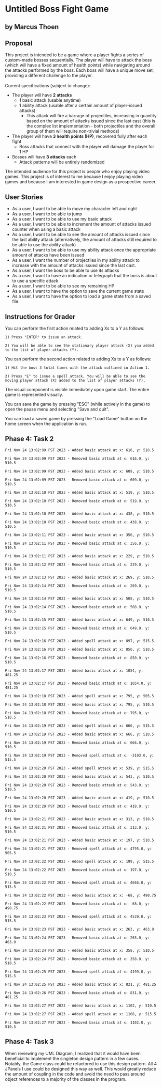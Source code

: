 # Untitled Boss Fight Game

## by Marcus Thoen


## Proposal
This project is intended to be a game where a player fights a series of custom-made bosses sequentially.
The player will have to attack the boss (which will have a fixed amount of health points) while navigating
around the attacks performed by the boss. Each boss will have a unique move set, providing a different
challenge to the player. <br> <br>
Current specifications (subject to change):
- The player will have **2 attacks**
  - 1 basic attack (usable anytime)
  - 1 ability attack (usable after a certain amount of player-issued attacks)
    - This attack will fire a barrage of projectiles, increasing in quantity based on the amount of attacks issued
        since the last cast (this is the complex list implementation - both projectiles and the overall group of them 
        will require non-trivial methods)
- The player will have **3 health points (HP)**, recovered fully after each fight
  - Boss attacks that connect with the player will damage the player for 1 HP
- Bosses will have **3 attacks** each
  - Attack patterns will be entirely randomized

The intended audience for this project is people who enjoy playing video games. This project is of interest
to me because I enjoy playing video games and because I am interested in game design as a prospective career.

## User Stories
- As a user, I want to be able to move my character left and right
- As a user, I want to be able to jump
- As a user, I want to be able to use my basic attack
- As a user, I want to be able to increment the amount of attacks issued counter when using a basic attack
- As a user, I want to be able to see the amount of attacks issued since the last ability attack
  (alternatively, the amount of attacks still required to be able to use the ability attack)
- As a user, I want to be able to use my ability attack once the appropriate amount of attacks have been issued
- As a user, I want the number of projectiles in my ability attack to increase with the amount of attacks issued since
    the last cast.
- As a user, I want the boss to be able to use its attacks
- As a user, I want to have an indication or telegraph that the boss is about to use a specific attack
- As a user, I want to be able to see my remaining HP
- As a user, I want to have the option to save the current game state
- As a user, I want to have the option to load a game state from a saved file

## Instructions for Grader
You can perform the first action related to adding Xs to a Y as follows:

    1) Press "ENTER" to issue an attack.

    2) You will be able to see the stationary player attack (X) you added to the list of player attacks (Y).

You can perform the second action related to adding Xs to a Y as follows:

    1) Hit the boss 3 total times with the attack outlined in Action 1.
    
    2) Press "E" to issue a spell attack. You will be able to see the moving player attack (X) added to the list of player attacks (Y).

The visual component is visible immediately upon game start. The entire game is represented visually.

You can save the game by pressing "ESC" (while actively in the game) to open the pause menu and selecting "Save and quit".

You can load a saved game by pressing the "Load Game" button on the home screen when the application is run.

## Phase 4: Task 2

    Fri Nov 24 13:02:09 PST 2023 - Added basic attack at x: 616, y: 510.5
    
    Fri Nov 24 13:02:09 PST 2023 - Removed basic attack at x: 616.0, y: 510.5
    
    Fri Nov 24 13:02:09 PST 2023 - Added basic attack at x: 609, y: 510.5
    
    Fri Nov 24 13:02:09 PST 2023 - Removed basic attack at x: 609.0, y: 510.5
    
    Fri Nov 24 13:02:10 PST 2023 - Added basic attack at x: 519, y: 510.5
    
    Fri Nov 24 13:02:10 PST 2023 - Removed basic attack at x: 519.0, y: 510.5
    
    Fri Nov 24 13:02:10 PST 2023 - Added basic attack at x: 438, y: 510.5
    
    Fri Nov 24 13:02:10 PST 2023 - Removed basic attack at x: 438.0, y: 510.5
    
    Fri Nov 24 13:02:11 PST 2023 - Added basic attack at x: 356, y: 510.5
    
    Fri Nov 24 13:02:11 PST 2023 - Removed basic attack at x: 356.0, y: 510.5
    
    Fri Nov 24 13:02:11 PST 2023 - Added basic attack at x: 229, y: 510.5
    
    Fri Nov 24 13:02:12 PST 2023 - Removed basic attack at x: 229.0, y: 510.5
    
    Fri Nov 24 13:02:13 PST 2023 - Added basic attack at x: 269, y: 510.5
    
    Fri Nov 24 13:02:14 PST 2023 - Removed basic attack at x: 269.0, y: 510.5
    
    Fri Nov 24 13:02:14 PST 2023 - Added basic attack at x: 508, y: 510.5
    
    Fri Nov 24 13:02:14 PST 2023 - Removed basic attack at x: 508.0, y: 510.5
    
    Fri Nov 24 13:02:15 PST 2023 - Added basic attack at x: 649, y: 510.5
    
    Fri Nov 24 13:02:15 PST 2023 - Removed basic attack at x: 649.0, y: 510.5
    
    Fri Nov 24 13:02:16 PST 2023 - Added spell attack at x: 897, y: 515.5
    
    Fri Nov 24 13:02:16 PST 2023 - Added basic attack at x: 850, y: 510.5
    
    Fri Nov 24 13:02:16 PST 2023 - Removed basic attack at x: 850.0, y: 510.5
    
    Fri Nov 24 13:02:17 PST 2023 - Added basic attack at x: 1054, y: 481.25
    
    Fri Nov 24 13:02:17 PST 2023 - Removed basic attack at x: 1054.0, y: 481.25
    
    Fri Nov 24 13:02:18 PST 2023 - Added spell attack at x: 795, y: 505.5
    
    Fri Nov 24 13:02:18 PST 2023 - Added basic attack at x: 795, y: 510.5
    
    Fri Nov 24 13:02:18 PST 2023 - Removed basic attack at x: 795.0, y: 510.5
    
    Fri Nov 24 13:02:19 PST 2023 - Added spell attack at x: 666, y: 515.5
    
    Fri Nov 24 13:02:19 PST 2023 - Added basic attack at x: 666, y: 510.5
    
    Fri Nov 24 13:02:19 PST 2023 - Removed basic attack at x: 666.0, y: 510.5
    
    Fri Nov 24 13:02:19 PST 2023 - Removed spell attack at x: -3103.0, y: 515.5
    
    Fri Nov 24 13:02:20 PST 2023 - Added spell attack at x: 539, y: 515.5
    
    Fri Nov 24 13:02:20 PST 2023 - Added basic attack at x: 543, y: 510.5
    
    Fri Nov 24 13:02:20 PST 2023 - Removed basic attack at x: 543.0, y: 510.5
    
    Fri Nov 24 13:02:20 PST 2023 - Added basic attack at x: 419, y: 510.5
    
    Fri Nov 24 13:02:20 PST 2023 - Removed basic attack at x: 419.0, y: 510.5
    
    Fri Nov 24 13:02:21 PST 2023 - Added basic attack at x: 313, y: 510.5
    
    Fri Nov 24 13:02:21 PST 2023 - Removed basic attack at x: 313.0, y: 510.5
    
    Fri Nov 24 13:02:21 PST 2023 - Added basic attack at x: 197, y: 510.5
    
    Fri Nov 24 13:02:21 PST 2023 - Removed spell attack at x: 4795.0, y: 505.5
    
    Fri Nov 24 13:02:22 PST 2023 - Added spell attack at x: 199, y: 515.5
    
    Fri Nov 24 13:02:22 PST 2023 - Removed basic attack at x: 197.0, y: 510.5
    
    Fri Nov 24 13:02:22 PST 2023 - Removed spell attack at x: 4666.0, y: 515.5
    
    Fri Nov 24 13:02:22 PST 2023 - Added basic attack at x: -68, y: 490.75
    
    Fri Nov 24 13:02:22 PST 2023 - Removed basic attack at x: -68.0, y: 490.75
    
    Fri Nov 24 13:02:23 PST 2023 - Removed spell attack at x: 4539.0, y: 515.5
    
    Fri Nov 24 13:02:23 PST 2023 - Added basic attack at x: 263, y: 463.0
    
    Fri Nov 24 13:02:24 PST 2023 - Removed basic attack at x: 263.0, y: 463.0
    
    Fri Nov 24 13:02:24 PST 2023 - Added basic attack at x: 358, y: 510.5
    
    Fri Nov 24 13:02:24 PST 2023 - Removed basic attack at x: 358.0, y: 510.5
    
    Fri Nov 24 13:02:25 PST 2023 - Removed spell attack at x: 4199.0, y: 515.5
    
    Fri Nov 24 13:02:25 PST 2023 - Added basic attack at x: 831, y: 481.25
    
    Fri Nov 24 13:02:26 PST 2023 - Removed basic attack at x: 831.0, y: 481.25
    
    Fri Nov 24 13:02:27 PST 2023 - Added basic attack at x: 1102, y: 510.5
    
    Fri Nov 24 13:02:27 PST 2023 - Added spell attack at x: 1108, y: 515.5
    
    Fri Nov 24 13:02:27 PST 2023 - Removed basic attack at x: 1102.0, y: 510.5

## Phase 4: Task 3

When reviewing my UML Diagram, I realized that it would have been beneficial to implement the
singleton design pattern in a few cases. Notably, the Game class could be refactored to use this
design pattern. All 4 JPanels I use could be designed this way as well. This would greatly reduce the
amount of coupling in the code and avoid the need to pass around object references to a majority of the
classes in the program.